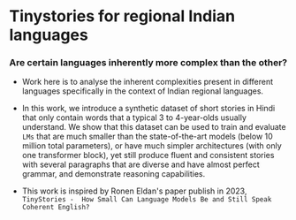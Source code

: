 # Tinystories for regional Indian languages
### Are certain languages inherently more complex than the other?
- Work here is to analyse the inherent complexities present in different languages specifically 
in the context of Indian regional languages.


- In this work, we introduce a synthetic dataset of short stories in Hindi that only contain words that a typical
3 to 4-year-olds usually understand. We show that this dataset can be used to train and evaluate `LMs` that are much smaller
than the state-of-the-art models (below 10 million total parameters), or have much simpler architectures
(with only one transformer block), yet still produce fluent and consistent stories with several paragraphs
that are diverse and have almost perfect grammar, and demonstrate reasoning capabilities.

- This work is inspired by Ronen Eldan's paper publish in 2023, `TinyStories -  How Small Can Language Models Be and Still Speak
Coherent English?`





